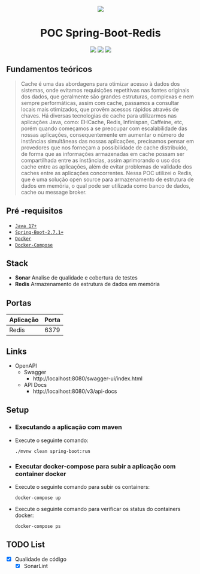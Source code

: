 <div align="center">

![](https://img.shields.io/badge/Status-Concluído-brightgreen)
</div>

<div align="center">

# POC Spring-Boot-Redis
![](https://img.shields.io/badge/Autor-Ronnie%20Mikihiro%20Sato%20Lopes-brightgreen)
![](https://img.shields.io/badge/Language-java-brightgreen)
![](https://img.shields.io/badge/Framework-springboot-brightgreen)
</div>

## Fundamentos teóricos

> Cache é uma das abordagens para otimizar acesso à dados dos sistemas, onde evitamos requisições repetitivas nas fontes originais dos dados, que geralmente são grandes estruturas, complexas e nem sempre performáticas, assim com cache, passamos a consultar locais mais otimizados, que provêm acessos rápidos através de chaves.
Há diversas tecnologias de cache para utilizarmos nas aplicações Java, como: EHCache, Redis, Infinispan, Caffeine, etc, porém quando começamos a se preocupar com escalabilidade das nossas aplicações, consequentemente em aumentar o número de instâncias simultâneas das nossas aplicações, precisamos pensar em provedores que nos forneçam a possibilidade de cache distribuído, de forma que as informações armazenadas em cache possam ser compartilhada entre as instâncias, assim aprimorando o uso dos cache entre as aplicações, além de evitar problemas de validade dos caches entre as aplicações concorrentes.
Nessa POC utilizei o Redis, que é uma solução open source para armazenamento de estrutura de dados em memória, o qual pode ser utilizada como banco de dados, cache ou message broker.

##  Pré -requisitos

- [ `Java 17+` ](https://www.oracle.com/java/technologies/downloads/#java17)
- [ `Spring-Boot-2.7.1+` ](https://start.spring.io/)
- [ `Docker` ](https://www.docker.com/)
- [ `Docker-Compose` ](https://docs.docker.com/compose/install/)

## Stack
- **Sonar** Analise de qualidade e cobertura de testes
- **Redis** Armazenamento de estrutura de dados em memória

## Portas
| Aplicação          | Porta |
|--------------------|-------|
| Redis              | 6379  |


## Links

- OpenAPI
    - Swagger
        - http://localhost:8080/swagger-ui/index.html
    - API Docs
        - http://localhost:8080/v3/api-docs
      
## Setup

- ### Executando a aplicação com maven
- Execute o seguinte comando:
  ```
  ./mvnw clean spring-boot:run
  ```
  
- ### Executar docker-compose para subir a aplicação com container docker
- Execute o seguinte comando para subir os containers:
  ```
  docker-compose up
  ```
- Execute o seguinte comando para verificar os status do containers docker:
  ```
  docker-compose ps
  ```

## TODO List

- [x] Qualidade de código
    - [x] SonarLint
